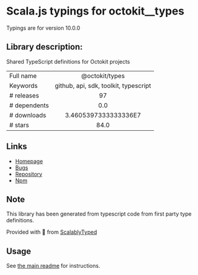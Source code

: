 
# Scala.js typings for octokit__types

Typings are for version 10.0.0

## Library description:
Shared TypeScript definitions for Octokit projects

|                    |                 |
| ------------------ | :-------------: |
| Full name          | @octokit/types |
| Keywords           | github, api, sdk, toolkit, typescript |
| # releases         | 97 |
| # dependents       | 0.0 |
| # downloads        | 3.4605397333333336E7 |
| # stars            | 84.0 |

## Links
- [Homepage](https://github.com/octokit/types.ts#readme)
- [Bugs](https://github.com/octokit/types.ts/issues)
- [Repository](https://github.com/octokit/types.ts)
- [Npm](https://www.npmjs.com/package/%40octokit%2Ftypes)
    


## Note
This library has been generated from typescript code from first party type definitions.

Provided with :purple_heart: from [ScalablyTyped](https://github.com/oyvindberg/ScalablyTyped)

## Usage
See [the main readme](../../readme.md) for instructions.


